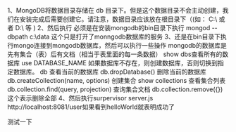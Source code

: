 1、MongoDB将数据目录存储在 db 目录下。但是这个数据目录不会主动创建，我们在安装完成后需要创建它。请注意，数据目录应该放在根目录下（(如： C:\ 或者 D:\ 等 )
2、然后执行 必须是在安装mongodb的bin目录下执行 mongod --dbpath c:\data  这个只是打开了monngodb数据库的服务
3、还是在bin目录下执行mongo连接到mongodb数据库，然后可以执行一些操作
    mongodb的数据库是先有集合（表）后有文档（相当于表里面的每一条数据）
    show dbs查看所有的数据库
    use DATABASE_NAME  如果数据库不存在，则创建数据库，否则切换到指定数据库。
    db 查看当前的数据库
    db.dropDatabase() 删除当前的数据库
    db.createCollection(name, options)  创建集合
    show collections   查看集合列表
    db.collection.find(query, projection)  查询集合文档
    db.collection.remove({})   这个表示删除全部
4、然后执行surpervisor server.js   http://localhost:8081/user如果看到helloWorld就表明成功了

测试一下
